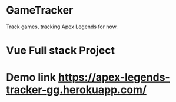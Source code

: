 # GameTracker
Track games, tracking Apex Legends for now.

# Vue Full stack Project

# Demo link https://apex-legends-tracker-gg.herokuapp.com/
